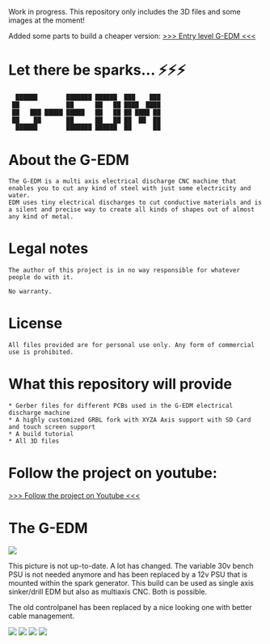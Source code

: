 Work in progress. This repository only includes the 3D files and some images at the moment!

Added some parts to build a cheaper version:
    [>>> Entry level G-EDM <<<](https://github.com/G-EDM/G-EDM/tree/main/3D-files/G-EDM-Tower/printed-parts/work-in-progress/entry-level-gedm)
    


# Let there be sparks... ⚡⚡⚡

```diff
  ██████        ███████ ██████  ███    ███  
 ██             ██      ██   ██ ████  ████  
 ██   ███ █████ █████   ██   ██ ██ ████ ██ 
 ██    ██       ██      ██   ██ ██  ██  ██ 
  ██████        ███████ ██████  ██      ██ 
```

 

# About the G-EDM

    The G-EDM is a multi axis electrical discharge CNC machine that enables you to cut any kind of steel with just some electricity and water.
    EDM uses tiny electrical discharges to cut conductive materials and is a silent and precise way to create all kinds of shapes out of almost any kind of metal.




# Legal notes

    The author of this project is in no way responsible for whatever people do with it.

    No warranty. 




# License

    All files provided are for personal use only. Any form of commercial use is prohibited. 
    

    

# What this repository will provide

    * Gerber files for different PCBs used in the G-EDM electrical discharge machine
    * A highly customized GRBL fork with XYZA Axis support with SD Card and touch screen support
    * A build tutorial 
    * All 3D files

    

    
# Follow the project on youtube:

[>>> Follow the project on Youtube <<<](https://www.youtube.com/@G-EDM/videos)



# The G-EDM

<img src="https://abload.de/img/22aqche.png">

This picture is not up-to-date. A lot has changed. The variable 30v bench PSU is not needed anymore and has been replaced by a 12v PSU that is mounted within the spark generator. This build can be used as single axis sinker/drill EDM but also as multiaxis CNC. Both is possible.

The old controlpanel has been replaced by a nice looking one with better cable management.


<img src="https://abload.de/img/1dlewg.jpg">

<img src="https://github.com/G-EDM/G-EDM/blob/main/images/pcbs/6.jpg">
    
<img src="https://github.com/G-EDM/G-EDM/blob/main/images/pcbs/1.jpg">

<img src="https://github.com/G-EDM/G-EDM/blob/main/3D-files/ESP32-Controlbox/final-panel.png">


